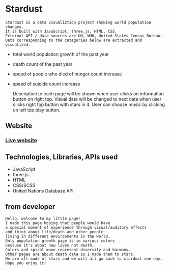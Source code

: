 # Stardust

    Stardust is a data visualiztion project showing world population changes.
    It is built with JavaScript, three.js, HTML, CSS.
    External API / data sources are UN, WHO, United States Census Bureau.
    Data corresponding to the categories below are extracted and visualized.

- total world population growth of the past year
- death count of the past year
- speed of people who died of hunger count increase
- speed of suicide count increase

    Description to each page will be shown when user clicks on information button on right top.
    Visual data will be changed to next data when user clicks right top button with stars in it.
    User can choose music by clicking on left top play button.


## Website
### [Live website](https://totorasora.github.io/Javascript_project_Stardust)


## Technologies, Libraries, APIs used
- JavaScript
- three.js
- HTML
- CSS/SCSS
- United Nations Database API


## from developer
    Hello, welcome to my little page!
    I made this page hoping that people would have
    a special moment of experience through visual/auditory effects
    and think about life/death and other people
    living in different environments in the world.
    Only population growth page is in various colors
    because it's about new lives not death,
    Colors and spiral move represent diversity and harmony.
    Other pages are about death data so I made them to stars.
    We are all made of stars and we will all go back to stardust one day.
    Hope you enjoy it!



